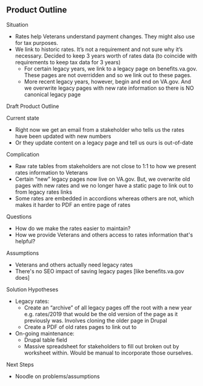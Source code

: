 ## Product Outline

Situation
* Rates help Veterans understand payment changes. They might also use for tax purposes.
* We link to historic rates. It’s not a requirement and not sure why it’s necessary. Decided to keep 3 years worth of rates data (to coincide with requirements to keep tax data for 3 years)
    * For certain legacy years, we link to a legacy page on benefits.va.gov. These pages are not overridden and so we link out to these pages.
    * More recent legacy years, however, begin and end on VA.gov. And we overwrite legacy pages with new rate information so there is NO canonical legacy page
    

Draft Product Outline 

Current state
* Right now we get an email from a stakeholder who tells us the rates have been updated with new numbers 
* Or they update content on a legacy page and tell us ours is out-of-date

Complication
* Raw rate tables from stakeholders are not close to 1:1 to how we present rates information to Veterans
* Certain “new” legacy pages now live on VA.gov. But, we overwrite old pages with new rates and we no longer have a static page to link out to from legacy rates links
* Some rates are embedded in accordions whereas others are not, which makes it harder to PDF an entire page of rates

Questions
* How do we make the rates easier to maintain?
* How we provide Veterans and others access to rates information that's helpful?

Assumptions 
* Veterans and others actually need legacy rates
* There's no SEO impact of saving legacy pages [like benefits.va.gov does]

Solution Hypotheses
* Legacy rates: 
    * Create an “archive” of all legacy pages off the root with a new year e.g. rates/2019 that would be the old version of the page as it previously was. Involves cloning the older page in Drupal
    * Create a PDF of old rates pages to link out to
* On-going maintenance:
    * Drupal table field 
    * Massive spreadsheet for stakeholders to fill out broken out by worksheet within. Would be manual to incorporate those ourselves.  
    
Next Steps
* Noodle on problems/assumptions

